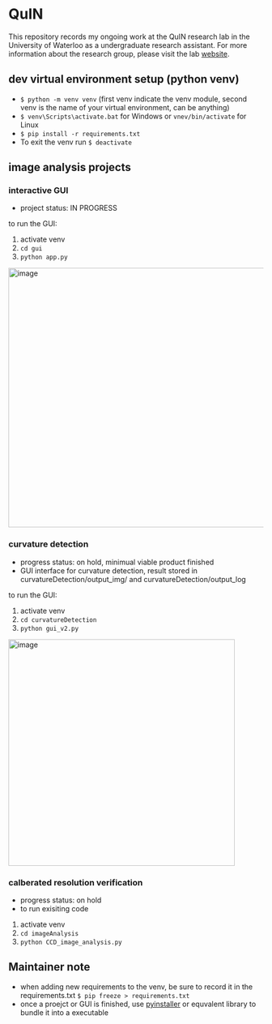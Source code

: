 # QuIN
This repository records my ongoing work at the QuIN research lab in the University of Waterloo as a undergraduate research assistant. For more information about the research group, please visit the lab [website](https://research.iqc.uwaterloo.ca/quinkim/research/).

## dev virtual environment setup (python venv) 
- `$ python -m venv venv` (first venv indicate the venv module, second venv is the name of your virtual environment, can be anything)
- `$ venv\Scripts\activate.bat` for Windows or `vnev/bin/activate` for Linux 
- `$ pip install -r requirements.txt`
- To exit the venv run `$ deactivate`

## image analysis projects
### interactive GUI
- project status: IN PROGRESS

to run the GUI:
1. activate venv
2. `cd gui`
3. `python app.py`
<img width="512" alt="image" src="https://github.com/Huan-YiShen/QuIN/assets/76965211/ec9f2065-dd8f-4e39-bb80-4de83b7e3ade">

### curvature detection
  - progress status: on hold, minimual viable product finished
  - GUI interface for curvature detection, result stored in curvatureDetection/output_img/ and curvatureDetection/output_log


to run the GUI:
  1. activate venv
  2. `cd curvatureDetection`
  3. `python gui_v2.py`

<img width="447" alt="image" src="https://github.com/Huan-YiShen/QuIN/assets/76965211/a151c7b8-4df9-4b55-b02d-0d58bdef4e03">


### calberated resolution verification
  - progress status: on hold
  - to run exisiting code
  1. activate venv
  2. `cd imageAnalysis`
  3. `python CCD_image_analysis.py`


## Maintainer note
- when adding new requirements to the venv, be sure to record it in the requirements.txt `$ pip freeze > requirements.txt`
- once a proejct or GUI is finished, use [pyinstaller](https://pyinstaller.org/en/stable/) or equvalent library to bundle it into a executable 
